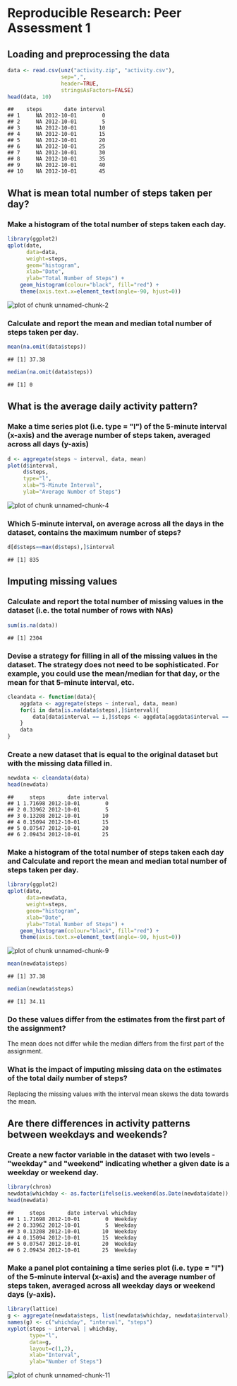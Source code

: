 # Reproducible Research: Peer Assessment 1


## Loading and preprocessing the data


```r
data <- read.csv(unz("activity.zip", "activity.csv"),
                 sep=",",
                 header=TRUE,
                 stringsAsFactors=FALSE)
head(data, 10)
```

```
##    steps       date interval
## 1     NA 2012-10-01        0
## 2     NA 2012-10-01        5
## 3     NA 2012-10-01       10
## 4     NA 2012-10-01       15
## 5     NA 2012-10-01       20
## 6     NA 2012-10-01       25
## 7     NA 2012-10-01       30
## 8     NA 2012-10-01       35
## 9     NA 2012-10-01       40
## 10    NA 2012-10-01       45
```

## What is mean total number of steps taken per day?

### Make a histogram of the total number of steps taken each day.


```r
library(ggplot2)
qplot(date, 
      data=data, 
      weight=steps, 
      geom="histogram", 
      xlab="Date", 
      ylab="Total Number of Steps") + 
    geom_histogram(colour="black", fill="red") + 
    theme(axis.text.x=element_text(angle=-90, hjust=0))
```

![plot of chunk unnamed-chunk-2](figure/unnamed-chunk-2.png) 

### Calculate and report the mean and median total number of steps taken per day.


```r
mean(na.omit(data$steps))
```

```
## [1] 37.38
```

```r
median(na.omit(data$steps))
```

```
## [1] 0
```

## What is the average daily activity pattern?

### Make a time series plot (i.e. type = "l") of the 5-minute interval (x-axis) and the average number of steps taken, averaged across all days (y-axis)


```r
d <- aggregate(steps ~ interval, data, mean)
plot(d$interval, 
     d$steps, 
     type="l",
     xlab="5-Minute Interval",
     ylab="Average Number of Steps")
```

![plot of chunk unnamed-chunk-4](figure/unnamed-chunk-4.png) 

### Which 5-minute interval, on average across all the days in the dataset, contains the maximum number of steps?


```r
d[d$steps==max(d$steps),]$interval
```

```
## [1] 835
```

## Imputing missing values

### Calculate and report the total number of missing values in the dataset (i.e. the total number of rows with NAs)


```r
sum(is.na(data))
```

```
## [1] 2304
```

### Devise a strategy for filling in all of the missing values in the dataset. The strategy does not need to be sophisticated. For example, you could use the mean/median for that day, or the mean for that 5-minute interval, etc.


```r
cleandata <- function(data){
    aggdata <- aggregate(steps ~ interval, data, mean)
    for(i in data[is.na(data$steps),]$interval){
        data[data$interval == i,]$steps <- aggdata[aggdata$interval == i,]$steps
    }
    data
}
```

### Create a new dataset that is equal to the original dataset but with the missing data filled in.


```r
newdata <- cleandata(data)
head(newdata)
```

```
##     steps       date interval
## 1 1.71698 2012-10-01        0
## 2 0.33962 2012-10-01        5
## 3 0.13208 2012-10-01       10
## 4 0.15094 2012-10-01       15
## 5 0.07547 2012-10-01       20
## 6 2.09434 2012-10-01       25
```

### Make a histogram of the total number of steps taken each day and Calculate and report the mean and median total number of steps taken per day. 


```r
library(ggplot2)
qplot(date, 
      data=newdata, 
      weight=steps, 
      geom="histogram", 
      xlab="Date", 
      ylab="Total Number of Steps") + 
    geom_histogram(colour="black", fill="red") + 
    theme(axis.text.x=element_text(angle=-90, hjust=0))
```

![plot of chunk unnamed-chunk-9](figure/unnamed-chunk-9.png) 

```r
mean(newdata$steps)
```

```
## [1] 37.38
```

```r
median(newdata$steps)
```

```
## [1] 34.11
```

### Do these values differ from the estimates from the first part of the assignment? 

The mean does not differ while the median differs from the first part of the assignment.

### What is the impact of imputing missing data on the estimates of the total daily number of steps?

Replacing the missing values with the interval mean skews the data towards the mean.

## Are there differences in activity patterns between weekdays and weekends?

### Create a new factor variable in the dataset with two levels - "weekday" and "weekend" indicating whether a given date is a weekday or weekend day.


```r
library(chron)
newdata$whichday <- as.factor(ifelse(is.weekend(as.Date(newdata$date)), "Weekend", "Weekday"))
head(newdata)
```

```
##     steps       date interval whichday
## 1 1.71698 2012-10-01        0  Weekday
## 2 0.33962 2012-10-01        5  Weekday
## 3 0.13208 2012-10-01       10  Weekday
## 4 0.15094 2012-10-01       15  Weekday
## 5 0.07547 2012-10-01       20  Weekday
## 6 2.09434 2012-10-01       25  Weekday
```

### Make a panel plot containing a time series plot (i.e. type = "l") of the 5-minute interval (x-axis) and the average number of steps taken, averaged across all weekday days or weekend days (y-axis).


```r
library(lattice)
g <- aggregate(newdata$steps, list(newdata$whichday, newdata$interval), mean)
names(g) <- c("whichday", "interval", "steps")
xyplot(steps ~ interval | whichday, 
       type="l", 
       data=g, 
       layout=c(1,2), 
       xlab="Interval",
       ylab="Number of Steps")
```

![plot of chunk unnamed-chunk-11](figure/unnamed-chunk-11.png) 
